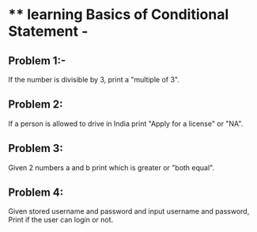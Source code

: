 # ** learning Basics of Conditional Statement -
## Problem 1:-  
If the number is divisible by 3, print a "multiple of 3".
## Problem 2: 
If a person is allowed to drive in India print "Apply for a license" or "NA".
## Problem 3: 
Given 2 numbers a and b print which is greater or "both equal".
## Problem 4: 
Given stored username and password and input username and password, Print if the user can login or not.
